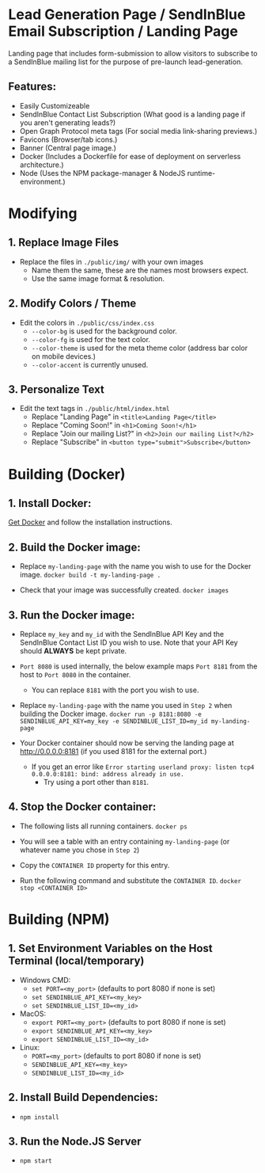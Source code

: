 # Lead Generation Page / SendInBlue Email Subscription / Landing Page
Landing page that includes form-submission to
allow visitors to subscribe to a SendInBlue mailing list
for the purpose of pre-launch lead-generation.

## Features:
- Easily Customizeable
- SendInBlue Contact List Subscription (What good is a landing page if you aren't generating leads?)
- Open Graph Protocol meta tags (For social media link-sharing previews.)
- Favicons (Browser/tab icons.)
- Banner (Central page image.)
- Docker (Includes a Dockerfile for ease of deployment on serverless architecture.)
- Node (Uses the NPM package-manager & NodeJS runtime-environment.)

# Modifying

## 1. Replace Image Files
- Replace the files in  `./public/img/` with your own images
  - Name them the same, these are the names most browsers expect.
  - Use the same image format & resolution.

## 2. Modify Colors / Theme
- Edit the colors in `./public/css/index.css`
  - `--color-bg` is used for the background color.
  - `--color-fg` is used for the text color.
  - `--color-theme` is used for the meta theme color (address bar color on mobile devices.)
  - `--color-accent` is currently unused.

## 3. Personalize Text
- Edit the text tags in `./public/html/index.html`
  - Replace "Landing Page" in `<title>Landing Page</title>`
  - Replace "Coming Soon!" in `<h1>Coming Soon!</h1>`
  - Replace "Join our mailing List?" in `<h2>Join our mailing List?</h2>`
  - Replace "Subscribe" in `<button type="submit">Subscribe</button>`

# Building (Docker)

## 1. Install Docker:

[Get Docker](https://docs.docker.com/get-docker) and follow the installation instructions.

## 2. Build the Docker image:
- Replace `my-landing-page` with the name you wish to use for the Docker image.
`docker build -t my-landing-page .`

- Check that your image was successfully created.
`docker images`

## 3. Run the Docker image:
- Replace `my_key` and `my_id` with the SendInBlue API Key and the
SendInBlue Contact List ID you wish to use.
Note that your API Key should **ALWAYS** be kept private.

- `Port 8080` is used internally, the below example maps `Port 8181` from the host to `Port 8080` in the container.
  - You can replace `8181` with the port you wish to use.

- Replace `my-landing-page` with the name you used in `Step 2` when building the Docker image.
`docker run -p 8181:8080 -e SENDINBLUE_API_KEY=my_key -e SENDINBLUE_LIST_ID=my_id my-landing-page`

- Your Docker container should now be serving the landing page at http://0.0.0.0:8181 (if you used 8181 for the external port.)
  - If you get an error like `Error starting userland proxy: listen tcp4 0.0.0.0:8181: bind: address already in use.`
    - Try using a port other than `8181`.

## 4. Stop the Docker container:
- The following lists all running containers.
`docker ps`

- You will see a table with an entry containing `my-landing-page` (or whatever name you chose in `Step 2`)
- Copy the `CONTAINER ID` property for this entry.
- Run the following command and substitute the `CONTAINER ID`.
`docker stop <CONTAINER ID>`


# Building (NPM)

## 1. Set Environment Variables on the Host Terminal (local/temporary)
- Windows CMD:
  - `set PORT=<my_port>` (defaults to port 8080 if none is set)
  - `set SENDINBLUE_API_KEY=<my_key>`
  - `set SENDINBLUE_LIST_ID=<my_id>`
- MacOS:
  - `export PORT=<my_port>` (defaults to port 8080 if none is set)
  - `export SENDINBLUE_API_KEY=<my_key>`
  - `export SENDINBLUE_LIST_ID=<my_id>`
- Linux:
  - `PORT=<my_port>` (defaults to port 8080 if none is set)
  - `SENDINBLUE_API_KEY=<my_key>`
  - `SENDINBLUE_LIST_ID=<my_id>`

## 2. Install Build Dependencies:
- `npm install`

## 3. Run the Node.JS Server
- `npm start`
